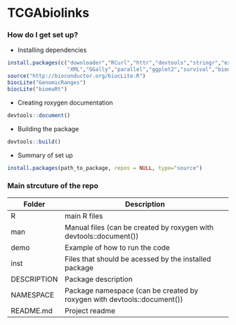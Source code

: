 # TCGAbiolinks

### How do I get set up? ###

* Installing dependencies
```R
install.packages(c("downloader","RCurl","httr","devtools","stringr","exactRankTests",
                   "XML","GGally","parallel","ggplot2","survival","biomaRt","RJSONIO"))
source("http://bioconductor.org/biocLite.R")
biocLite("GenomicRanges")
biocLite("biomaRt")
```

* Creating roxygen documentation
```r
devtools::document()
```
* Building the package
```r
devtools::build()
```
 
* Summary of set up
```r
install.packages(path_to_package, repos = NULL, type="source")
```

### Main strcuture of the repo ###
| Folder  | Description |
| ------------- | ------------- |
| R	  | main R files
| man	| Manual files (can be created by roxygen with devtools::document())
| demo	| Example of how to run the code
| inst	| Files that should be acessed by the installed package
| DESCRIPTION	| Package description
| NAMESPACE	| Package namespace (can be created by roxygen with devtools::document())
| README.md | Project readme
